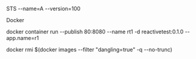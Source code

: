 STS
    --name=A --version=100

Docker

docker container run --publish 80:8080 --name rt1 -d reactivetest:0.1.0 --app.name=r1


docker rmi $(docker images --filter "dangling=true" -q --no-trunc)
